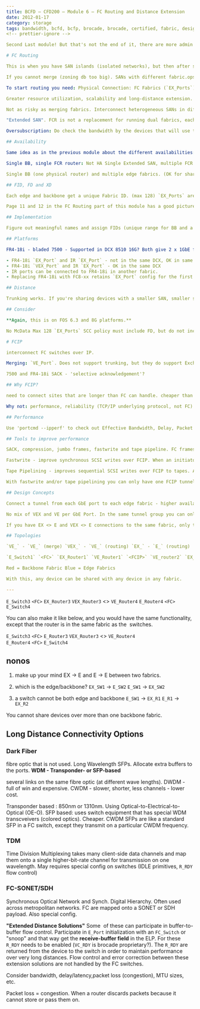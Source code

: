 ```yaml
---
title: BCFD – CFD200 – Module 6 – FC Routing and Distance Extension
date: 2012-01-17
category: storage
tags: bandwidth, bcfd, bcfp, brocade, brocade, certified, fabric, designer, buffers, certification, design, dwdm, fcip, fiber, latency, long, distance, mtu, packet, loss, routing, sfp, storage, storage, area, network, storage, network
<!-- prettier-ignore -->

Second Last module! But that's not the end of it, there are more admin guides, best practices to wade through :) This one is a bit more complicated though, a lot to think about when designing FCR and FCIP SAN networks.

# FC Routing

This is when you have SAN islands (isolated networks), but then after some time you find that you still have to share resources between the islands.

If you cannot merge (zoning db too big). SANs with different fabric.ops, different PIDs or overlapping DIDs. If they want to share devices for backups/dr. Autonomous SAN admin teams. Migrating data between fabrics.

To start routing you need: Physical Connection: FC Fabrics (`EX_Ports`) Logical Connection: LSAN Zones between devices. Zone in each autonomous fabric.

Greater resource utilization, scalability and long-distance extension.

Not as risky as merging fabrics. Interconnect heterogeneous SANs in different interop modes.

"Extended SAN". FCR is not a replacement for running dual fabrics, each edge fabric still need to be redundant by itself.

Oversubscription: Do check the bandwidth by the devices that will use the IFL and the size of the IFL(s).

## Availability

Same idea as in the previous module about the different availabilities:

Single BB, single FCR router: Not HA Single Extended SAN, multiple FCR routers: Not HA, because one fabric Two Extended SANs, each has a single FCR router: Highly Available. Two Extended SANs, multiple FCR: HA

Single BB (one physical router) and multiple edge fabrics. (OK for sharing, not redundant). Dual BB (two routers) and one or more edge fabrics. (gives redundancy, more bandwidth, is a core/edge style, scales well) "two routers" above is two hw routers, like 7500, or two IR enabled ports in two different blades/chassis.

## FID, FD and XD

Each edge and backbone get a unique Fabric ID. (max 128) `EX_Ports` are in the backbone (on the router or an Integrated Routing Port). On the edge fabric this is just an `E_port`. On each `EX_Port` there is an Front Domain. This domain is the link. When a device is exported (when it's online and zoned) an XD (translate domain) will appear on the `EX_Port` and that is where the device is. One XD for each edge fabric that exports devices.

Page 11 and 12 in the FC Routing part of this module has a good picture

## Implementation

Figure out meaningful names and assign FIDs (unique range for BB and a unique range for edge) Same with domain ids. Connect several IFL between FCR and edge fabric, trunking is nice and works the same here as without routing. Use single initiator zoning.

## Platforms

FR4-18i - bladed 7500 - Supported in DCX 8510 16G? Both give 2 x 1GbE for FCIP and up to 8 FCIP tunnels/port. 7500E - cheap one, two FC ports, limited to 50Mbps/GbE port. Can be upgraded. All ports on B5100, 5300 and any FC8-xx blades in DCX can be configured as `EX_Ports` == integrated routing. FOS 6.1. License required. Advice is to not have any backbone devices when using IR. Problematic when enabling. **Condor2/GE2 performs better than FR4-18i.** However, the FR4-18i does FCIP. There are other/lots of limitations:

- FR4-18i `EX_Port` and IR `EX_Port` - not in the same DCX, OK in same fabric though.
- FR4-18i `VEX_Port` and IR `EX_Port` - OK in the same DCX
- IR ports can be connected to FR4-18i in another fabric.
- Replacing FR4-18i with FC8-xx retains `EX_Port` config for the first 16 ports..

## Distance

Trunking works. If you're sharing devices with a smaller SAN, smaller switches on the smaller site will suffice.

## Consider

**Again, this is on FOS 6.3 and 8G platforms.**

No McData Max 128 `EX_Ports` SCC policy must include FD, but do not include XD) TI is OK after FOS 6.1.0. TI within Edge routes between real and proxy to an `EX_Port`. TI within BB lock down a route within BB based on `EX_Ports` and devices. Devices must also be in LSAN zones to enforce TI. Without TI, any traffic can use any ISL according to FSPF and exchange based routing. With TI, only TI zoned traffic uses the isolated route and all non-TI zoned traffic uses the rest of the routes.

# FCIP

interconnect FC switches over IP.

Merging: `VE_Port`. Does not support trunking, but they do support Exchange Based Routing.

7500 and FR4-18i SACK - 'selective acknowledgement'?

## Why FCIP?

need to connect sites that are longer than FC can handle. cheaper than FC no fibres available backup, consolidation, mirroring or dr routing (connect islands) FICON over long distance

Why not: performance, reliability (TCP/IP underlying protocol, not FC). Delays/packet loss, more complicated to troubleshoot.

## Performance

Use 'portcmd --ipperf' to check out Effective Bandwidth, Delay, Packet Loss. Also work with the WAN/Telco.

## Tools to improve performance

SACK, compression, jumbo frames, fastwrite and tape pipeline. FC frames max is 2148 bytes, larger than default Ethernet 1518 .

Fastwrite - improve synchronous SCSI writes over FCIP. When an initiator sends a SCSI write, the gateway sends an `XFR_RDY` immediately back to the initiator and then buffers. It always sends back `FCP_RSP` from target to initiator so the exchange is completed.

Tape Pipelining - improves sequential SCSI writes over FCIP to tapes. Auto-responds to each SCSI write with an `XFR_RDY`. Also auto-responds to the last data frame in each SCSI write request with an `FCP_RSP`. This means the initiator thinks that is complete and will continue to the next.

With fastwrite and/or tape pipelining you can only have one FCIP tunnel between switches or FDs. Not sharing buffers.

## Design Concepts

Connect a tunnel from each GbE port to each edge fabric - higher availability? Higher bandwidth?

No mix of VEX and VE per GbE Port. In the same tunnel group you can only route or merge.

If you have EX <> E and VEX <> E connections to the same fabric, only the EX <> E will show up, lower metric/link cost.

## Topologies

`VE_` - `VE_` (merge) `VEX_` - `VE_` (routing) `EX_` - `E_` (routing)

`E_Switch1` `<FC>` `EX_Router1` `VE_Router1` `<FCIP>` `VE_router2` `EX_Router2` `<FC>` `E_Switch2`

Red = Backbone Fabric Blue = Edge Fabrics

With this, any device can be shared with any device in any fabric.

---
```


`E_Switch3` `<FC>` `EX_Router3` `VEX_Router3` <> `VE_Router4` `E_Router4` `<FC>` `E_Switch4`

You can also make it like below, and you would have the same functionality, except that the router is in the same fabric as the  switches.

`E_Switch3` `<FC>` `E_Router3` `VEX_Router3` <> `VE_Router4` `E_Router4` `<FC>` `E_Switch4`

## nonos

1) make up your mind EX -> E and E -> E between two fabrics.

2) which is the edge/backbone? `EX_SW1` -> `E_SW2` `E_SW1` -> `EX_SW2`

3) a switch cannot be both edge and backbone `E_SW1` -> `EX_R1` `E_R1` -> `EX_R2`

You cannot share devices over more than one backbone fabric.

## Long Distance Connectivity Options

### Dark Fiber

fibre optic that is not used. Long Wavelength SFPs. Allocate extra buffers to the ports. **WDM - Transponder- or SFP-based**

several links on the same fibre optic (at different wave lengths). DWDM - full of win and expensive. CWDM - slower, shorter, less channels - lower cost.

Transponder based : 850nm or 1310nm. Using Optical-to-Electrical-to-Optical (OE-O). SFP based: uses switch equipment that has special WDM transcveivers (colored optics). Cheaper. CWDM SFPs are like a standard SFP in a FC switch, except they transmit on a particular CWDM frequency.

### TDM

Time Division Multiplexing takes many client-side data channels and map them onto a single higher-bit-rate channel for transmission on one wavelength. May requires special config on switches (IDLE primitives, `R_RDY` flow control)

### FC-SONET/SDH

Synchronous Optical Network and Synch. Digital Hierarchy. Often used across metropolitan networks. FC are mapped onto a SONET or SDH payload. Also special config.

**"Extended Distance Solutions"** Some  of these can participate in buffer-to-buffer flow control. Participate in `E_Port` initialization with an `FC_Switch` or "snoop" and that way get the **receive-buffer field** in the ELP. For these `R_RDY` needs to be enabled (`VC_RDY` is brocade proprietary?). The `R_RDY` are returned from the device to the switch in order to maintain performance over very long distances. Flow control and error correction between these extension solutions are not handled by the FC switches.

Consider bandwidth, delay/latency,packet loss (congestion), MTU sizes, etc.

Packet loss = congestion. When a router discards packets because it cannot store or pass them on.
